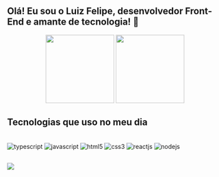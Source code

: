 ## Olá! Eu sou o Luiz Felipe, desenvolvedor Front-End e amante de tecnologia! 👾

<div align="center">
	<img height="160em" src="https://github-readme-stats.vercel.app/api?username=luizfelipeapolonio&show_icons=true&theme=tokyonight"/>
	<img height="160em" src="https://github-readme-stats.vercel.app/api/top-langs/?username=luizfelipeapolonio&layout=compact&theme=tokyonight"/>
</div>

## Tecnologias que uso no meu dia

<div style="display: inline_block"><br/>
	<img align="center" alt="typescript" src="https://img.shields.io/badge/typescript-%23007ACC.svg?style=for-the-badge&logo=typescript&logoColor=white" />
	<img align="center" alt="javascript" src="https://img.shields.io/badge/JavaScript-323330?style=for-the-badge&logo=javascript&logoColor=F7DF1E"/>
	<img align="center" alt="html5" src="https://img.shields.io/badge/HTML5-E34F26?style=for-the-badge&logo=html5&logoColor=white" />
	<img align="center" alt="css3" src="https://img.shields.io/badge/CSS3-1572B6?style=for-the-badge&logo=css3&logoColor=white" />
	<img align="center" alt="reactjs" src="https://img.shields.io/badge/React-20232A?style=for-the-badge&logo=react&logoColor=61DAFB" />
	<img align="center" alt="nodejs" src="https://img.shields.io/badge/Node.js-43853D?style=for-the-badge&logo=node.js&logoColor=white" />
</div>

##
<div style="display: inline_block">
	<a href="mailto:luizfelipe0527@gmail.com"><img src="https://img.shields.io/badge/Gmail-D14836?style=for-the-badge&logo=gmail&logoColor=white"/></a>
</div>
